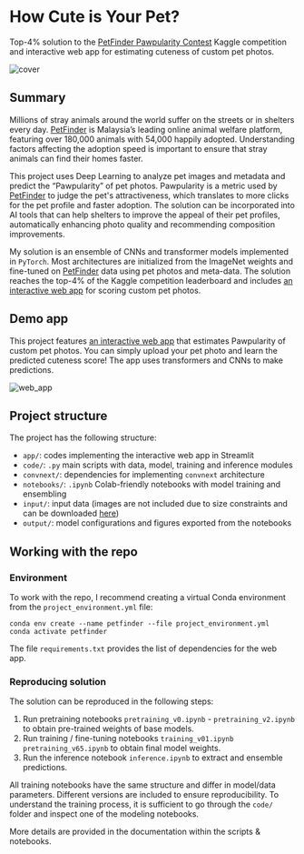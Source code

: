 # How Cute is Your Pet?

Top-4% solution to the [PetFinder Pawpularity Contest](https://www.kaggle.com/c/petfinder-pawpularity-score/overview) Kaggle competition and interactive web app for estimating cuteness of custom pet photos.

![cover](https://storage.googleapis.com/kaggle-competitions/kaggle/25383/logos/header.png?t=2021-08-31-18-49-29)


## Summary

Millions of stray animals around the world suffer on the streets or in shelters every day. [PetFinder](https://petfinder.my/) is Malaysia’s leading online animal welfare platform, featuring over 180,000 animals with 54,000 happily adopted. Understanding factors affecting the adoption speed is important to ensure that stray animals can find their homes faster.

This project uses Deep Learning to analyze pet images and metadata and predict the “Pawpularity” of pet photos. Pawpularity is a metric used by [PetFinder](https://petfinder.my/) to judge the pet's attractiveness, which translates to more clicks for the pet profile and faster adoption. The solution can be incorporated into AI tools that can help shelters to improve the appeal of their pet profiles, automatically enhancing photo quality and recommending composition improvements.

My solution is an ensemble of CNNs and transformer models implemented in `PyTorch`. Most architectures are initialized from the ImageNet weights and fine-tuned on [PetFinder](https://petfinder.my/) data using pet photos and meta-data. The solution reaches the top-4% of the Kaggle competition leaderboard and includes [an interactive web app](https://share.streamlit.io/kozodoi/pet_pawpularity/main/web_app.py) for scoring custom pet photos.


## Demo app

This project features [an interactive web app](https://share.streamlit.io/kozodoi/pet_pawpularity/main/web_app.py) that estimates Pawpularity of custom pet photos. You can simply upload your pet photo and learn the predicted cuteness score! The app uses transformers and CNNs to make predictions.

![web_app](https://i.postimg.cc/90g241GT/Screen-2021-11-23-at-12-20-20.jpg)


## Project structure

The project has the following structure:
- `app/`: codes implementing the interactive web app in Streamlit
- `code/`: `.py` main scripts with data, model, training and inference modules
- `convnext/`: dependencies for implementing `convnext` architecture
- `notebooks/`: `.ipynb` Colab-friendly notebooks with model training and ensembling
- `input/`: input data (images are not included due to size constraints and can be downloaded [here](https://www.kaggle.com/c/petfinder-pawpularity-score/data))
- `output/`: model configurations and figures exported from the notebooks


## Working with the repo

### Environment

To work with the repo, I recommend creating a virtual Conda environment from the `project_environment.yml` file:
```
conda env create --name petfinder --file project_environment.yml
conda activate petfinder
```

The file `requirements.txt` provides the list of dependencies for the web app.


### Reproducing solution

The solution can be reproduced in the following steps:
1. Run pretraining notebooks `pretraining_v0.ipynb` - `pretraining_v2.ipynb` to obtain pre-trained weights of base models.
2. Run training / fine-tuning notebooks `training_v01.ipynb` `pretraining_v65.ipynb` to obtain final model weights.
3. Run the inference notebook `inference.ipynb` to extract and ensemble predictions.

All training notebooks have the same structure and differ in model/data parameters. Different versions are included to ensure reproducibility. To understand the training process, it is sufficient to go through the `code/` folder and inspect one of the modeling notebooks.

More details are provided in the documentation within the scripts & notebooks.
